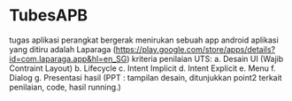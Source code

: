 # TubesAPB
tugas aplikasi perangkat bergerak menirukan sebuah app android
aplikasi yang ditiru adalah Laparaga (https://play.google.com/store/apps/details?id=com.laparaga.app&hl=en_SG)
kriteria penilaian UTS:
a. Desain UI (Wajib Contraint Layout) 
b. Lifecycle
c. Intent Implicit
d. Intent Explicit
e. Menu
f. Dialog
g. Presentasi hasil (PPT : tampilan desain, ditunjukkan point2 terkait penilaian, code, hasil running.)
